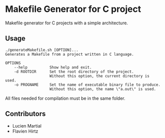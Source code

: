 
# Makefile Generator for C project
Makefile generator for C projects with a simple architecture.
## Usage
```
./generateMakefile.sh [OPTION]...
Generates a Makefile from a project written in C language.

OPTIONS
    --help          Show help and exit.
    -d ROOTDIR      Set the root directory of the project.
                    Without this option, the current directory is used.
    -o PROGNAME     Set the name of executable binary file to produce.
                    Without this option, the name \"a.out\" is used.
```
All files needed for compilation must be in the same folder.

## Contributors
* Lucien Martial
* Flavien Hirtz